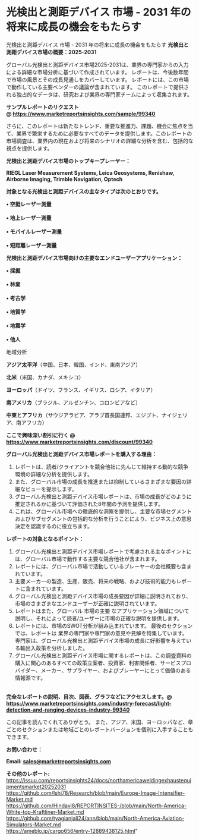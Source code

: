 # 光検出と測距デバイス 市場 - 2031 年の将来に成長の機会をもたらす
光検出と測距デバイス 市場 - 2031 年の将来に成長の機会をもたらす
<strong><b>光検出と測距デバイス市場の概要：2025-2031</b></strong>

グローバル光検出と測距デバイス市場2025-2031は、業界の専門家からの入力による詳細な市場分析に基づいて作成されています。 レポートは、今後数年間で市場の風景とその成長見通しをカバーしています。 レポートには、この市場で動作している主要ベンダーの議論が含まれています。 このレポートで提供される独占的なデータは、研究および業界の専門家チームによって収集されます。

<strong>サンプルレポートのリクエスト @ <a href=https://www.marketreportsinsights.com/sample/99340>https://www.marketreportsinsights.com/sample/99340</a></strong>

さらに、このレポートは新たなトレンド、重要な推進力、課題、機会に焦点を当て、業界で繁栄するために必要なすべてのデータを提供します。このレポートの市場調査は、業界内の現在および将来のシナリオの詳細な分析を含む、包括的な視点を提供します。

<strong>光検出と測距デバイス市場のトップキープレーヤー：</strong>

<strong>RIEGL Laser Measurement Systems, Leica Geosystems, Renishaw, Airborne Imaging, Trimble Navigation, Optech</strong>

<strong><b>対象となる光検出と測距デバイスの主なタイプは次のとおりです。</b></strong>

<strong>• 空挺レーザー測量<br><br>• 地上レーザー測量<br><br>• モバイルレーザー測量<br><br>• 短距離レーザー測量</strong>

<strong><b>光検出と測距デバイス市場向けの主要なエンドユーザーアプリケーション：</b></strong>

<strong>• 採掘<br><br>• 林業<br><br>• 考古学<br><br>• 地質学<br><br>• 地震学<br><br>• 他人</strong>

 地域分析

<strong><b>アジア太平洋</b></strong>（中国、日本、韓国、インド、東南アジア）

<strong><b>北米</b></strong>（米国、カナダ、メキシコ）

<strong><b>ヨーロッパ</b></strong>（ドイツ、フランス、イギリス、ロシア、イタリア）

<strong><b>南アメリカ</b></strong>（ブラジル、アルゼンチン、コロンビアなど）

<strong><b>中東とアフリカ</b></strong>（サウジアラビア、アラブ首長国連邦、エジプト、ナイジェリア、南アフリカ）

<strong>ここで興味深い割引に行く @ <a href=https://www.marketreportsinsights.com/discount/99340>https://www.marketreportsinsights.com/discount/99340</a></strong>

<strong><b>グローバル光検出と測距デバイス市場レポートを購入する理由：</b></strong>
<ol>
  <li>レポートは、読者/クライアントを競合他社に先んじて維持する動的な競争環境の詳細な分析を提供します。</li>
  <li>また、グローバル市場の成長を推進または抑制しているさまざまな要因の詳細なビューを提示します。</li>
  <li>グローバル光検出と測距デバイス市場レポートは、市場の成長がどのように推定されるかに基づいて評価された8年間の予測を提供します。</li>
  <li>これは、グローバル市場への徹底的な洞察を提供し、主要な市場セグメントおよびサブセグメントの包括的な分析を行うことにより、ビジネス上の意思決定を認識するのに役立ちます。</li>
</ol>
<strong><b>レポートの対象となるポイント：</b></strong>
<ol>
  <li>グローバル光検出と測距デバイス市場レポートで考慮される主なポイントには、グローバル市場で動作する主要な競合他社が含まれます。</li>
  <li>レポートには、グローバル市場で活動しているプレーヤーの会社概要も含まれています。</li>
  <li>主要メーカーの製造、生産、販売、将来の戦略、および技術的能力もレポートに含まれています。</li>
  <li>グローバル光検出と測距デバイス市場の成長要因が詳細に説明されており、市場のさまざまなエンドユーザーが正確に説明されています。</li>
  <li>レポートはまた、グローバル 市場の主要 なアプリケーション領域について説明し、それによって読者/ユーザーに市場の正確な説明を提供します。</li>
  <li>レポートには、市場のSWOT分析が組み込まれています。 最後のセクションでは、レポートは 業界の専門家や専門家の意見や見解を特集しています。 専門家は、グローバル光検出と測距デバイス市場の成長に好影響を与えている輸出入政策を分析しました。</li>
  <li>グローバル光検出と測距デバイス市場に関するレポートは、この調査資料の購入に関心のあるすべての政策立案者、投資家、利害関係者、サービスプロバイダー、メーカー、サプライヤー、およびプレーヤーにとって価値のある情報源です。</li>
</ol><br>
<strong>完全なレポートの説明、目次、図表、グラフなどにアクセスします。@ <a href=https://www.marketreportsinsights.com/industry-forecast/light-detection-and-ranging-devices-industry-99340>https://www.marketreportsinsights.com/industry-forecast/light-detection-and-ranging-devices-industry-99340</a></strong>

この記事を読んでくれてありがとう。 また、アジア、米国、ヨーロッパなど、章ごとのセクションまたは地域ごとのレポートバージョンを個別に入手することもできます。

<strong><b>お問い合わせ：</b></strong>

<strong>Email: </strong><a href=mailto:sales@marketreportsinsights.com><strong>sales@marketreportsinsights.com</strong></a>

<strong>その他のレポート:</strong>
<br>
<a href=https://issuu.com/reportsinsights24/docs/northamericaweldingexhaustequipmentsmarket20252031>https://issuu.com/reportsinsights24/docs/northamericaweldingexhaustequipmentsmarket20252031</a>
<br>
<a href=https://github.com/Ishi78/Research/blob/main/Europe-Image-Intensifier-Market.md>https://github.com/Ishi78/Research/blob/main/Europe-Image-Intensifier-Market.md</a>
<br>
<a href=https://github.com/Hindavi8/REPORTINSITES-/blob/main/North-America-White-top-Kraftliner-Market.md>https://github.com/Hindavi8/REPORTINSITES-/blob/main/North-America-White-top-Kraftliner-Market.md</a>
<br>
<a href=https://github.com/tyagianjali24/ann/blob/main/North-America-Aviation-Simulators-Market.md>https://github.com/tyagianjali24/ann/blob/main/North-America-Aviation-Simulators-Market.md</a>
<br>
<a href=https://ameblo.jp/cargo656/entry-12889438125.html>https://ameblo.jp/cargo656/entry-12889438125.html</a>"
